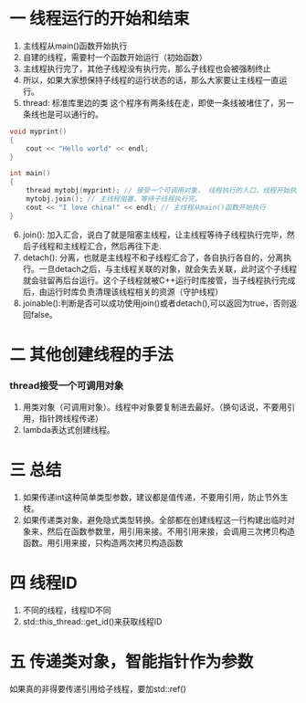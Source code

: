 # 一 线程运行的开始和结束
1. 主线程从main()函数开始执行
2. 自建的线程，需要村一个函数开始运行（初始函数）
3. 主线程执行完了，其他子线程没有执行完，那么子线程也会被强制终止
4. 所以，如果大家想保持子线程的运行状态的话，那么大家要让主线程一直运行。
5. thread: 标准库里边的类
这个程序有两条线在走，即使一条线被堵住了，另一条线也是可以通行的。
```c++
void myprint()
{
	cout << "Hello world" << endl;
}

int main()
{
	thread mytobj(myprint); // 接受一个可调用对象， 线程执行的入口，线程开始执行
	mytobj.join(); // 主线程阻塞，等待子线程执行完。
	cout << "I love china!" << endl; // 主线程从main()函数开始执行
}

```
6. join(): 加入汇合，说白了就是阻塞主线程，让主线程等待子线程执行完毕，然后子线程和主线程汇合，然后再往下走.
7. detach(): 分离，也就是主线程不和子线程汇合了，各自执行各自的，分离执行。一旦detach之后，与主线程关联的对象，就会失去关联，此时这个子线程就会驻留再后台运行。这个子线程就被C++运行时库接管，当子线程执行完成后，由运行时库负责清理该线程相关的资源（守护线程）
8. joinable():判断是否可以成功使用join()或者detach(),可以返回为true，否则返回false。

# 二 其他创建线程的手法
### thread接受一个可调用对象
1. 用类对象（可调用对象）。线程中对象要复制进去最好。（换句话说，不要用引用，指针跨线程传递）
2. lambda表达式创建线程。
 
# 三 总结
1. 如果传递int这种简单类型参数，建议都是值传递，不要用引用，防止节外生枝。
2. 如果传递类对象，避免隐式类型转换。全部都在创建线程这一行构建出临时对象来，然后在函数参数里，用引用来接。不用引用来接，会调用三次拷贝构造函数。用引用来接，只构造两次拷贝构造函数

# 四 线程ID
1. 不同的线程，线程ID不同
2. std::this_thread::get_id()来获取线程ID
 
 # 五 传递类对象，智能指针作为参数
 如果真的非得要传递引用给子线程，要加std::ref()